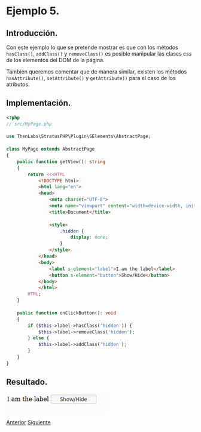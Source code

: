 
# Ejemplo 5.

## Introducción.

Con este ejemplo lo que se pretende mostrar es que con los métodos `hasClass()`, `addClass()` y `removeClass()` es posible manipular las clases *css* de los elementos del DOM de la página.

También queremos comentar que de manera similar, existen los métodos `hasAttribute()`, `setAttribute()` y `getAttribute()` para el caso de los atributos.

## Implementación.

```php
<?php
// src/MyPage.php

use ThenLabs\StratusPHP\Plugin\SElements\AbstractPage;

class MyPage extends AbstractPage
{
    public function getView(): string
    {
        return <<<HTML
            <!DOCTYPE html>
            <html lang="en">
            <head>
                <meta charset="UTF-8">
                <meta name="viewport" content="width=device-width, initial-scale=1.0">
                <title>Document</title>

                <style>
                    .hidden {
                        display: none;
                    }
                </style>
            </head>
            <body>
                <label s-element="label">I am the label</label>
                <button s-element="button">Show/Hide</button>
            </body>
            </html>
        HTML;
    }

    public function onClickButton(): void
    {
        if ($this->label->hasClass('hidden')) {
            $this->label->removeClass('hidden');
        } else {
            $this->label->addClass('hidden');
        }
    }
}
```

## Resultado.

![](result.gif)

<a class="float-left" href="../4/example.md">Anterior</a>
<a class="float-right" href="../6/example.md">Siguiente</a>
